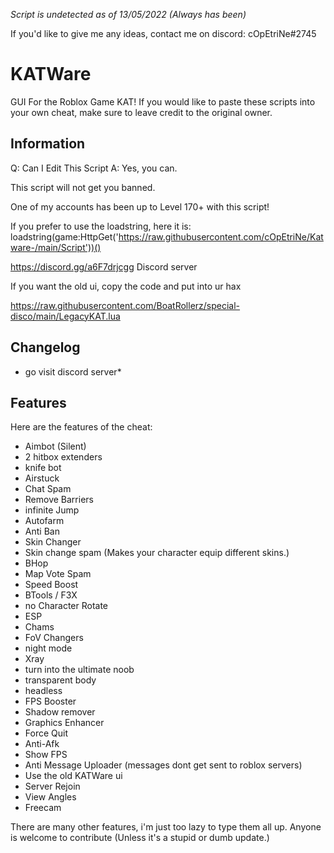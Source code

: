 *Script is undetected as of 13/05/2022 (Always has been)*

If you'd like to give me any ideas, contact me on discord: cOpEtriNe#2745

# KATWare
GUI For the Roblox Game KAT! If you would like to paste these scripts into your own cheat, make sure to leave credit to the original owner.

## Information
Q: Can I Edit This Script A: Yes, you can.

This script will not get you banned.

One of my accounts has been up to Level 170+ with this script!

If you prefer to use the loadstring, here it is: loadstring(game:HttpGet('https://raw.githubusercontent.com/cOpEtriNe/Katware-/main/Script'))()

https://discord.gg/a6F7drjcgg  Discord server

If you want the old ui, copy the code and put into ur hax

https://raw.githubusercontent.com/BoatRollerz/special-disco/main/LegacyKAT.lua

## Changelog
* go visit discord server*

## Features
Here are the features of the cheat:
 
 * Aimbot (Silent)
 * 2 hitbox extenders
 * knife bot
 * Airstuck
 * Chat Spam
 * Remove Barriers
 * infinite Jump
 * Autofarm
 * Anti Ban
 * Skin Changer
 * Skin change spam (Makes your character equip different skins.)
 * BHop
 * Map Vote Spam
 * Speed Boost
 * BTools / F3X
 * no Character Rotate
 * ESP
 * Chams
 * FoV Changers
 * night mode
 * Xray
 * turn into the ultimate noob
 * transparent body
 * headless
 * FPS Booster
 * Shadow remover
 * Graphics Enhancer
 * Force Quit
 * Anti-Afk
 * Show FPS
 * Anti Message Uploader (messages dont get sent to roblox servers)
 * Use the old KATWare ui
 * Server Rejoin
 * View Angles
 * Freecam

There are many other features, i'm just too lazy to type them all up.
Anyone is welcome to contribute (Unless it's a stupid or dumb update.)
